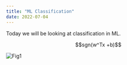 ```yaml
---
title: "ML Classification"
date: 2022-07-04
---
```


Today we will be looking at classification in ML.
<script src="https://cdn.mathjax.org/mathjax/latest/MathJax.js?config=TeX-AMS-MML_HTMLorMML" type="text/javascript"></script>
<p align="center">
$$sgn(w^Tx +b)$$
</p>

![Fig1](/github-pages-with-jekyll/docs/assets/fig01.png)
